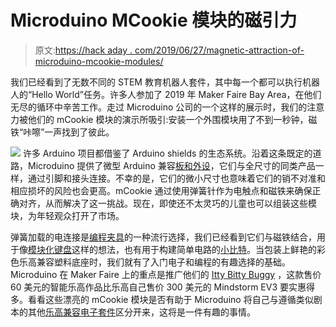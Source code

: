 # Microduino MCookie 模块的磁引力

> 原文:[https://hack aday . com/2019/06/27/magnetic-attraction-of-microduino-mcookie-modules/](https://hackaday.com/2019/06/27/magnetic-attraction-of-microduino-mcookie-modules/)

我们已经看到了无数不同的 STEM 教育机器人套件，其中每一个都可以执行机器人的“Hello World”任务。许多人参加了 2019 年 Maker Faire Bay Area，在他们无尽的循环中辛苦工作。走过 Microduino 公司的一个这样的展示时，我们的注意力被他们的 mCookie 模块的演示所吸引:安装一个外围模块用了不到一秒钟，磁铁“咔嚓”一声找到了彼此。

[![](../Images/9298428034bba9f2b3483aee94f170e0.png)](https://hackaday.com/wp-content/uploads/2019/06/mcookiestack.gif) 许多 Arduino 项目都借鉴了 Arduino shields 的生态系统。沿着这条既定的道路，Microduino 提供了微型 Arduino 兼容[板和外设](https://microduinoinc.com/diy-modules/)，它们与全尺寸的同类产品一样，通过引脚和接头连接。不幸的是，它们的微小尺寸也意味着它们的销不对准和相应损坏的风险也会更高。mCookie 通过使用弹簧针作为电触点和磁铁来确保正确对齐，从而解决了这一挑战。现在，即使还不太灵巧的儿童也可以组装这些模块，为年轻观众打开了市场。

弹簧加载的电连接是[编程夹具](https://hackaday.com/tag/pogo-pin-jig/)的一种流行选择，我们已经看到它们与磁铁结合，用于像[模块化键盘](https://hackaday.com/2018/09/08/modular-keyboards-for-cad-gaming-and-video-editing/)这样的想法，也有用于构建简单电路的[小比特](https://littlebits.com/)。当包装上鲜艳的彩色乐高兼容塑料底座时，我们就有了入门电子和编程的有趣选择的基础。Microduino 在 Maker Faire 上的重点是推广他们的 [Itty Bitty Buggy](https://microduinoinc.com/itty-bitty-buggy/) ，这款售价 60 美元的智能乐高作品比乐高自己售价 300 美元的 Mindstorm EV3 要实惠得多。看看这些漂亮的 mCookie 模块是否有助于 Microduino 将自己与遵循类似剧本的其他[乐高兼容电子套件](https://hackaday.com/2017/10/12/lego-compatible-electronics-kits-everywhere/)区分开来，这将是一件有趣的事情。